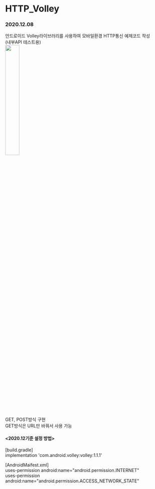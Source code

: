 # HTTP_Volley
<h3>2020.12.08</h3>
안드로이드 Volley라이브러리를 사용하여
모바일환경 HTTP통신 예제코드 작성
<br>
(내부API 테스트용)

<br>
<img src="https://user-images.githubusercontent.com/56987664/101435272-697e0c00-394f-11eb-831a-06bc2f823c88.png" width="30%">

GET, POST방식 구현
<br>
GET방식은 URL만 바꿔서 사용 가능

<h4><2020.12기준 설정 방법></h4>
  
[build.gradle]<br>
implementation 'com.android.volley:volley:1.1.1'

[AndroidMaifest.xml]<br>
uses-permission android:name="android.permission.INTERNET" <br>
uses-permission android:name="android.permission.ACCESS_NETWORK_STATE"
